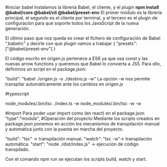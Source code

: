 #iniciar babel
Instalamos la librería Babel, el cliente, y el plugin
**npm install @babel/core @babel/cli @babel/preset-env**
El primer módulo es la librería principal, el segundo es el cliente por terminal, y el tercero es el plugin de configuración para que soporte todos los JavaScript de la nueva generación.

El último paso que nos queda es crear el fichero de configuración de Babel “.babelrc” y decirle con que plugin vamos a trabajar
{
   "presets": ["@babel/preset-env"]
}

El código escrito en origen.js pertenece a ES6 ya que usa const y las nuevas arrow functions y queremos que Babel lo convierta a JS5.
Para ello, definimos un script en el package.json:

"build": "babel ./origen.js -o ./destino.js -w"
La opción -w nos permite transpilar automáticamente ante los cambios en origen.js

#typescript

node_modules/.bin/tsc ./index.ts -w
node_modules/.bin/tsc -w 
-w <!-- para no que se quede viendo las modificaciones y las aplique -->

#Import
Para poder usar import como (en react) en el package.json "type":"module",
#Operación del proyecto
Mediante los scripts creados en package.json ponemos en acción los mecanismos de transpilación manual y automática junto con la puesta en marcha del proyecto.

"build": "tsc" -> transpilación manual.
"watch": "tsc -w"-> transpilación automática.
"start": "node ./dist/index.js" -> ejecución de código transpilado.

Con el comando npm run se ejecutan los scripts build, watch y start.